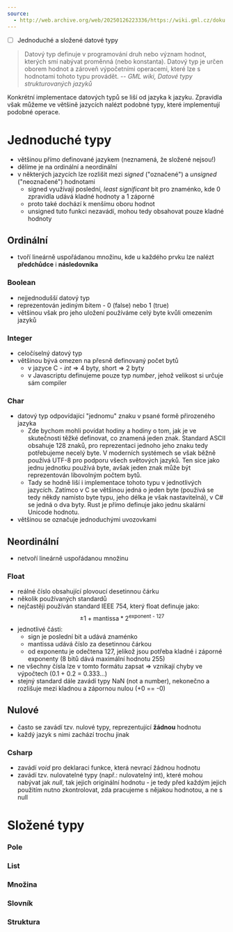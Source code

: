 ```yaml
---
source:
  - http://web.archive.org/web/20250126223336/https://wiki.gml.cz/doku.php/informatika:maturita:20a
---
```

- [ ] Jednoduché a složené datové typy

> Datový typ definuje v programování druh nebo význam hodnot, kterých smí nabývat proměnná (nebo konstanta). Datový typ je určen oborem hodnot a zároveň výpočetními operacemi, které lze s hodnotami tohoto typu provádět.
> <cite>-- GML wiki, Datové typy strukturovaných jazyků</cite>

Konkrétní implementace datových typů se liší od jazyka k jazyku. Zpravidla však můžeme ve většině jazycích nalézt podobné typy, které implementují podobné operace.
# Jednoduché typy
- většinou přímo definované jazykem (neznamená, že složené nejsou!)
- dělíme je na ordinální a neordinální
- v některých jazycích lze rozlišit mezi *signed* ("označené") a *unsigned* ("neoznačené") hodnotami
	- signed využívají poslední, *least significant* bit pro znaménko, kde 0 zpravidla udává kladné hodnoty a 1 záporné
	- proto také dochází k menšímu oboru hodnot
	- unsigned tuto funkci nezavádí, mohou tedy obsahovat pouze kladné hodnoty
## Ordinální
- tvoří lineárně uspořádanou množinu, kde u každého prvku lze nalézt **předchůdce** i **následovníka**
### Boolean
- nejjednodušší datový typ
- reprezentován jediným bitem - 0 (false) nebo 1 (true)
- většinou však pro jeho uložení používáme celý byte kvůli omezením jazyků
### Integer
- celočíselný datový typ
- většinou bývá omezen na přesně definovaný počet bytů
	- v jazyce C - *int* => 4 byty, short => 2 byty
	- v Javascriptu definujeme pouze typ *number*, jehož velikost si určuje sám compiler
### Char
- datový typ odpovídající "jednomu" znaku v psané formě přirozeného jazyka
	- Zde bychom mohli povídat hodiny a hodiny o tom, jak je ve skutečnosti těžké definovat, co znamená jeden znak. Standard ASCII obsahuje 128 znaků, pro reprezentaci jednoho jeho znaku tedy potřebujeme necelý byte. V moderních systémech se však běžně používá UTF-8 pro podporu všech světových jazyků. Ten sice jako jednu jednotku používá byte, avšak jeden znak může být reprezentován libovolným počtem bytů.
	- Tady se hodně liší i implementace tohoto typu v jednotlivých jazycích. Zatímco v C se většinou jedná o jeden byte (používá se tedy někdy namísto byte typu, jeho délka je však nastavitelná), v C# se jedná o dva byty. Rust je přímo definuje jako jednu skalární Unicode hodnotu.
- většinou se označuje jednoduchými uvozovkami
## Neordinální
- netvoří lineárně uspořádanou množinu
### Float
- reálné číslo obsahující plovoucí desetinnou čárku
- několik používaných standardů
-  nejčastěji používán standard IEEE 754, který float definuje jako:
$$\pm 1 + \text{mantissa} * 2^{\text{exponent - 127}}$$
- jednotlivé části:
	- sign je poslední bit a udává znaménko
	- mantissa udává číslo za desetinnou čárkou
	- od exponentu je odečtena 127, jelikož jsou potřeba kladné i záporné exponenty (8 bitů dává maximální hodnotu 255)
- ne všechny čísla lze v tomto formátu zapsat => vznikají chyby ve výpočtech (0.1 + 0.2 = 0.333...)
- stejný standard dále zavádí typy NaN (not a number), nekonečno a rozlišuje mezi kladnou a zápornou nulou (+0 == -0)
## Nulové
- často se zavádí tzv. nulové typy, reprezentující **žádnou** hodnotu
- každý jazyk s nimi zachází trochu jinak
### Csharp
- zavádí *void* pro deklaraci funkce, která nevrací žádnou hodnotu
- zavádí tzv. nulovatelné typy (např.: nulovatelný int), které mohou nabývat jak *null*, tak jejich originální hodnotu - je tedy před každým jejich použitím nutno zkontrolovat, zda pracujeme s nějakou hodnotou, a ne s null
# Složené typy
### Pole
### List
### Množina
### Slovník
### Struktura